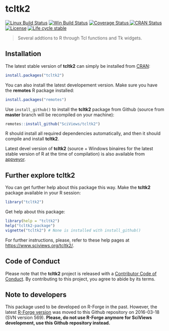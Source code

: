 
# tcltk2

<!-- badges: start -->
[![Linux Build Status](https://travis-ci.com/SciViews/tcltk2.svg )](https://travis-ci.com/SciViews/tcltk2)
[![Win Build Status](https://ci.appveyor.com/api/projects/status/github/SciViews/tcltk2?branch=master&svg=true)](https://ci.appveyor.com/project/phgrosjean/tcltk2)
[![Coverage Status](https://img.shields.io/codecov/c/github/SciViews/tcltk2/master.svg)
](https://codecov.io/github/SciViews/tcltk2?branch=master)
[![CRAN Status](https://www.r-pkg.org/badges/version/tcltk2)](https://cran.r-project.org/package=tcltk2)
[![License](https://img.shields.io/badge/license-LGPL3-blue.svg)](https://www.gnu.org/licenses/lgpl-3.0.html)
[![Life
cycle stable](https://img.shields.io/badge/lifecycle-stable-brightgreen.svg)](https://www.tidyverse.org/lifecycle/#stable)
<!-- badges: end -->

> Several addtions to R through Tcl functions and Tk widgets.

## Installation

The latest stable version of **tcltk2** can simply be installed from [CRAN](http://cran.r-project.org):

```r
install.packages("tcltk2")
```

You can also install the latest developement version. Make sure you have the **remotes** R package installed:

```r
install.packages("remotes")
```

Use `install_github()` to install the **tcltk2** package from Github (source from **master** branch will be recompiled on your machine):

```r
remotes::install_github("SciViews/tcltk2")
```

R should install all required dependencies automatically, and then it should compile and install **tcltk2**.

Latest devel version of **tcltk2** (source + Windows binaires for the latest stable version of R at the time of compilation) is also available from [appveyor](https://ci.appveyor.com/project/phgrosjean/tcltk2/build/artifacts).

## Further explore tcltk2

You can get further help about this package this way. Make the **tcltk2** package available in your R session:

```r
library("tcltk2")
```

Get help about this package:

```r
library(help = "tcltk2")
help("tcltk2-package")
vignette("tcltk2") # None is installed with install_github()
```

For further instructions, please, refer to these help pages at https://www.sciviews.org/tcltk2/.

## Code of Conduct

Please note that the **tcltk2** project is released with a [Contributor Code of Conduct](https://contributor-covenant.org/version/2/0/CODE_OF_CONDUCT.html). By contributing to this project, you agree to abide by its terms.

## Note to developers

This package used to be developed on R-Forge in the past. However, the latest [R-Forge version](https://r-forge.r-project.org/projects/sciviews/) was moved to this Github repository on 2016-03-18 (SVN version 569). **Please, do not use R-Forge anymore for SciViews development, use this Github repository instead.**
